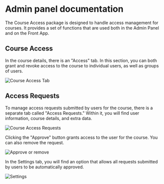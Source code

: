 # Admin panel documentation

The Course Access package is designed to handle access management for courses.
It provides a set of functions that are used both in the Admin Panel and on the Front App.

## Course Access

In the course details, there is an "Access" tab.
In this section, you can both grant and revoke access to the course to individual users, as well as groups of users.

![Course Access Tab](https://github.com/EscolaLMS/Course-Access/assets/59456825/e4b8e2de-44e4-48de-93a3-aa64e77223de)

## Access Requests

To manage access requests submitted by users for the course, there is a separate tab called "Access Requests."
Within it, you will find user information, course details, and extra data.

![Course Access Requests](https://github.com/EscolaLMS/Course-Access/assets/59456825/f0a5d682-8832-4714-90a2-c9bbbcc2aa8e)

Clicking the "Approve" button grants access to the user for the course.
You can also remove the request.

![Approve or remove](https://github.com/EscolaLMS/Course-Access/assets/59456825/eff25fb2-5078-4823-b318-fa63908ce340)

In the Settings tab, you will find an option that allows all requests submitted by users to be automatically approved.

![Settings](https://github.com/EscolaLMS/Course-Access/assets/59456825/c3706bfb-3982-42c3-afb9-acddb64e32e2)
